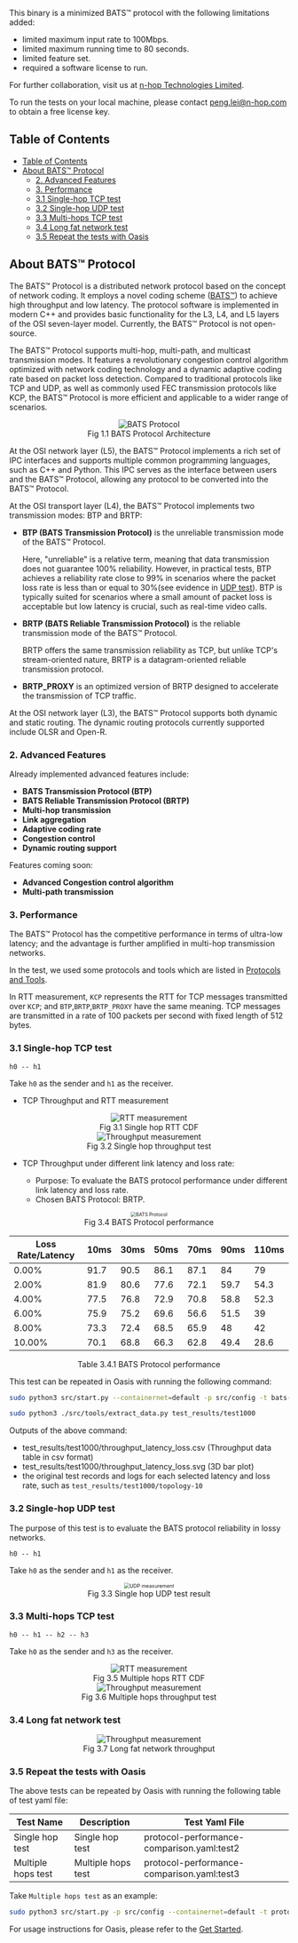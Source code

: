 This binary is a minimized BATS™ protocol with the following limitations added:

- limited maximum input rate to 100Mbps.
- limited maximum running time to 80 seconds.
- limited feature set.
- required a software license to run.

For further collaboration, visit us at [n-hop Technologies Limited](https://www.n-hop.com/).

To run the tests on your local machine, please contact peng.lei@n-hop.com to obtain a free license key.

## Table of Contents
- [Table of Contents](#table-of-contents)
- [About BATS™ Protocol](#about-bats-protocol)
  - [2. Advanced Features](#2-advanced-features)
  - [3. Performance](#3-performance)
  - [3.1 Single-hop TCP test](#31-single-hop-tcp-test)
  - [3.2 Single-hop UDP test](#32-single-hop-udp-test)
  - [3.3 Multi-hops TCP test](#33-multi-hops-tcp-test)
  - [3.4 Long fat network test](#34-long-fat-network-test)
  - [3.5 Repeat the tests with Oasis](#35-repeat-the-tests-with-oasis)

## About BATS™ Protocol

The BATS™ Protocol is a distributed network protocol based on the concept of network coding. It employs a novel coding scheme ([BATS™](https://n-hop.com/wp-content/uploads/2022/12/BATS.pdf)) to achieve high throughput and low latency. The protocol software is implemented in modern C++ and provides basic functionality for the L3, L4, and L5 layers of the OSI seven-layer model. Currently, the BATS™ Protocol is not open-source.

The BATS™ Protocol supports multi-hop, multi-path, and multicast transmission modes. It features a revolutionary congestion control algorithm optimized with network coding technology and a dynamic adaptive coding rate based on packet loss detection. Compared to traditional protocols like TCP and UDP, as well as commonly used FEC transmission protocols like KCP, the BATS™ Protocol is more efficient and applicable to a wider range of scenarios.

<div align="center" style="text-align:center"> 
<img src="./imgs/arch.png" alt="BATS Protocol"></div>
<div align="center">Fig 1.1 BATS Protocol Architecture</div>

At the OSI network layer (L5), the BATS™ Protocol implements a rich set of IPC interfaces and supports multiple common programming languages, such as C++ and Python. This IPC serves as the interface between users and the BATS™ Protocol, allowing any protocol to be converted into the BATS™ Protocol.

At the OSI transport layer (L4), the BATS™ Protocol implements two transmission modes: BTP and BRTP:

  - **BTP (BATS Transmission Protocol)** is the unreliable transmission mode of the BATS™ Protocol.
      
    Here, "unreliable" is a relative term, meaning that data transmission does not guarantee 100% reliability. However, in practical tests, BTP achieves a reliability rate close to 99% in scenarios where the packet loss rate is less than or equal to 30%(see evidence in [UDP test](#31-single-hop-test)). BTP is typically suited for scenarios where a small amount of packet loss is acceptable but low latency is crucial, such as real-time video calls.
  
  - **BRTP (BATS Reliable Transmission Protocol)** is the reliable transmission mode of the BATS™ Protocol.
  
    BRTP offers the same transmission reliability as TCP, but unlike TCP's stream-oriented nature, BRTP is a datagram-oriented reliable transmission protocol.

  - **BRTP_PROXY** is an optimized version of BRTP designed to accelerate the transmission of TCP traffic.

At the OSI network layer (L3), the BATS™ Protocol supports both dynamic and static routing. The dynamic routing protocols currently supported include OLSR and Open-R.

### 2. Advanced Features

Already implemented advanced features include:

- **BATS Transmission Protocol (BTP)**
- **BATS Reliable Transmission Protocol (BRTP)**
- **Multi-hop transmission**
- **Link aggregation**
- **Adaptive coding rate**
- **Congestion control**
- **Dynamic routing support**

Features coming soon:

- **Advanced Congestion control algorithm**
- **Multi-path transmission**

### 3. Performance

The BATS™ Protocol has the competitive performance in terms of ultra-low latency; and the advantage is further amplified in multi-hop transmission networks.

In the test, we used some protocols and tools which are listed in [Protocols and Tools](docs/protocols_and_tools.md).

In RTT measurement, `KCP` represents the RTT for TCP messages transmitted over `KCP`; and `BTP`,`BRTP`,`BRTP_PROXY` have the same meaning. TCP messages are transmitted in a rate of 100 packets per second with fixed length of 512 bytes.

### 3.1 Single-hop TCP test

```
h0 -- h1
```

Take `h0` as the sender and `h1` as the receiver.

- TCP Throughput and RTT measurement

<div align="center" style="text-align:center"> 
<img src="./imgs/test1/rtt_cdf.svg" alt="RTT measurement"></div>
<div align="center">Fig 3.1 Single hop RTT CDF</div>

<div align="center" style="text-align:center"> 
<img src="./imgs/test1/iperf3_throughput.svg" alt="Throughput measurement"></div>
<div align="center">Fig 3.2 Single hop throughput test</div>

- TCP Throughput under different link latency and loss rate:

  - Purpose: To evaluate the BATS protocol performance under different link latency and loss rate.
  - Chosen BATS Protocol: BRTP.

<div align="center" style="text-align:center"> 
<img src="./imgs/bats-brtp.png" alt="BATS Protocol" style="zoom:60%;"></div>
<div align="center">Fig 3.4 BATS Protocol performance</div>

<div align="center">

| Loss Rate/Latency | 10ms | 30ms | 50ms | 70ms | 90ms | 110ms |
| ----------------- | ---- | ---- | ---- | ---- | ---- | ----- |
| 0.00%             | 91.7 | 90.5 | 86.1 | 87.1 | 84   | 79    |
| 2.00%             | 81.9 | 80.6 | 77.6 | 72.1 | 59.7 | 54.3  |
| 4.00%             | 77.5 | 76.8 | 72.9 | 70.8 | 58.8 | 52.3  |
| 6.00%             | 75.9 | 75.2 | 69.6 | 56.6 | 51.5 | 39    |
| 8.00%             | 73.3 | 72.4 | 68.5 | 65.9 | 48   | 42    |
| 10.00%            | 70.1 | 68.8 | 66.3 | 62.8 | 49.4 | 28.6  |

</div>

<div align="center">Table 3.4.1 BATS Protocol performance</div>

This test can be repeated in Oasis with running the following command:

```bash
sudo python3 src/start.py --containernet=default -p src/config -t bats-protocol-rtt-loss-test.yaml

sudo python3 ./src/tools/extract_data.py test_results/test1000
```

Outputs of the above command:

- test_results/test1000/throughput_latency_loss.csv (Throughput data table in csv format)
- test_results/test1000/throughput_latency_loss.svg (3D bar plot)
- the original test records and logs for each selected latency and loss rate, such as `test_results/test1000/topology-10`

### 3.2 Single-hop UDP test

The purpose of this test is to evaluate the BATS protocol reliability in lossy networks.

```
h0 -- h1
```

Take `h0` as the sender and `h1` as the receiver.

<div align="center" style="text-align:center"> 
<img src="./imgs/iperf3_udp_statistics.svg" alt="UDP measurement" style="zoom:65%;"></div>
<div align="center">Fig 3.3 Single hop UDP test result</div>


### 3.3 Multi-hops TCP test

```
h0 -- h1 -- h2 -- h3
```

Take `h0` as the sender and `h3` as the receiver.

<div align="center" style="text-align:center"> 
<img src="./imgs/test3/rtt_cdf.svg" alt="RTT measurement"></div>
<div align="center">Fig 3.5 Multiple hops RTT CDF</div>

<div align="center" style="text-align:center"> 
<img src="./imgs/test3/iperf3_throughput.svg" alt="Throughput measurement"></div>
<div align="center">Fig 3.6 Multiple hops throughput test</div>

### 3.4 Long fat network test

<div align="center" style="text-align:center"> 
<img src="./imgs/test4/iperf3_throughput.svg" alt="Throughput measurement"></div>
<div align="center">Fig 3.7 Long fat network throughput</div>

### 3.5 Repeat the tests with Oasis

The above tests can be repeated by Oasis with running the following table of test yaml file:

| Test Name          | Description        | Test Yaml File                             |
| ------------------ | ------------------ | ------------------------------------------ |
| Single hop test    | Single hop test    | protocol-performance-comparison.yaml:test2 |
| Multiple hops test | Multiple hops test | protocol-performance-comparison.yaml:test3 |

Take `Multiple hops test` as an example:

```bash
sudo python3 src/start.py -p src/config --containernet=default -t protocol-performance-comparison.yaml:test3
```

For usage instructions for Oasis, please refer to the [Get Started](../docs/get-started.md).